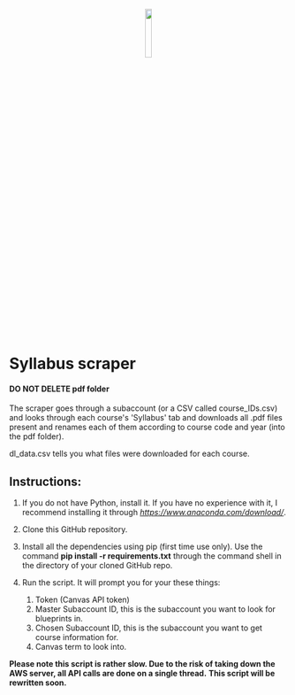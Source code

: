 <p align="center">
<img src="https://physicaltherapy.med.ubc.ca/files/2012/05/UBC-logo-signature-blue.gif" height=15% width=15%
</p>
  
# Syllabus scraper

#### DO NOT DELETE pdf folder

The scraper goes through a subaccount (or a CSV called course_IDs.csv) and looks through each course's 'Syllabus' tab and downloads all .pdf files present and renames each of them according to course code and year (into the pdf folder).

dl_data.csv tells you what files were downloaded for each course.

## Instructions:
1. If you do not have Python, install it. If you have no experience with it, I recommend installing it through *https://www.anaconda.com/download/*.

2. Clone this GitHub repository.

3. Install all the dependencies using pip (first time use only). Use the command **pip install -r requirements.txt** through the command shell in the directory of your cloned GitHub repo.

4. Run the script. It will prompt you for your these things:
   1. Token (Canvas API token)
   2. Master Subaccount ID, this is the subaccount you want to look for blueprints in.
   3. Chosen Subaccount ID, this is the subaccount you want to get course information for.
   4. Canvas term to look into.

**Please note this script is rather slow. Due to the risk of taking down the AWS server, all API calls are done on a single thread.**
**This script will be rewritten soon.**

